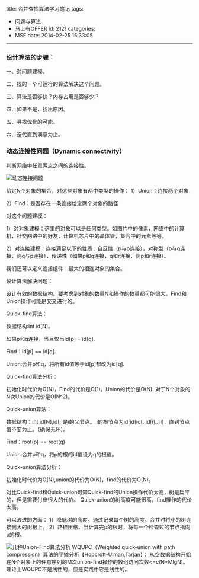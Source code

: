 title: 合并查找算法学习笔记
tags:
  - 问题与算法
  - 马上有OFFER
id: 2121
categories:
  - MSE
date: 2014-02-25 15:33:05
---

### 设计算法的步骤：

一、对问题建模。

二、找的一个可运行的算法解决这个问题。

三、算法是否够快？内存占用是否够少？

四、如果不是，找出原因。

五、寻找优化的可能。

六、迭代直到满意为止。

### 动态连接性问题（Dynamic connectivity）

判断网络中任意两点之间的连接性。

![动态连接问题](http://a.hiphotos.bdimg.com/album/s%3D550%3Bq%3D90%3Bc%3Dxiangce%2C100%2C100/sign=264720cf0d2442a7aa0efda0e178dc76/0eb30f2442a7d9337083fe3faf4bd11373f00156.jpg?referer=8e6cf5c848ed2e73a5feb31c6f4d&amp;x=.jpg)

给定N个对象的集合，对这些对象有两中类型的操作：
1）Union：连接两个对象

2）Find：是否存在一条连接给定两个对象的路径

对这个问题建模：

1）对对象建模：这里的对象可以是任何类型。如图片中的像素，网络中的计算机，社交网络中的好友，计算机芯片中的晶体管，集合中的元素等等。

2）对连接建模：连接满足以下的性质：自反性（p与p连接），对称型（p与q连接，则q与p连接），传递性（如果p和q连接，q和r连接，则p和r连接）。

我们还可以定义连接组件：最大的相连对象的集合。

设计算法解决问题：

设计有效的数据结构。要考虑到对象的数量N和操作的数量都可能很大。Find和Union操作可能是交叉进行的。

</p>

Quick-find算法：

数据结构:int id[N]。

如果p和q连接，当且仅当id[p] = id[q].

Find：id[p] == id[q].

Union:合并p和q，将所有id值等于id[p]都改为id[q].

Quick-find算法分析：

初始化时代价为O(N)，Find的代价是O(1)，Union的代价是O(N).
对于N个对象的N次Union的代价是O(N^2)。

Quick-union算法：

数据结构：int id[N],id[i]是i的父节点。
i的根节点为id[id[id[..id[i]..]]]，直到节点值不变为止。（确保无环）。

Find：root(p) == root(q)

Union:合并p和q，将p的根的id值设为q的根值。

Quick-union算法分析：

初始化时代价为O(N),union的代价为O(N)，find的代价为O(N)。

对比Quick-find和Quick-union可知Quick-find的Union操作代价太高，树是扁平的，但是需要付出很大的代价。
Quick-union的树高度可能很高，find操作的代价太高。

可以改进的方面：
1）降低树的高度。通过记录每个树的高度，合并时将小的树连接到大的树根上。
2）路径压缩。当计算完p的根时，将每一个检查过的节点指向p的根。

![几种Union-Find算法分析](http://e.hiphotos.bdimg.com/album/s%3D550%3Bq%3D90%3Bc%3Dxiangce%2C100%2C100/sign=ef7e52a58f1001e94a3c140a88350ad1/7dd98d1001e939016d8d967279ec54e737d196ea.jpg?referer=05e6275fdf54564ebc72d009d2a8&amp;x=.jpg)
WQUPC（Weighted quick-union with path compression）算法的平摊分析【Hopcroft-Ulman,Tarjan】：
从空数据结构开始在N个对象上的任意序列的M次union-find操作的数组访问次数&lt;=c(N+MlgN)。
理论上WQUPC不是线性的，但是实践中它是线性的。
